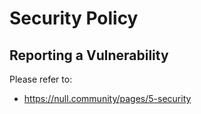 # Security Policy

## Reporting a Vulnerability

Please refer to:

* https://null.community/pages/5-security
